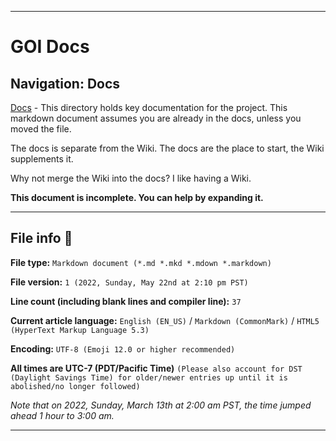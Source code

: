 
***

# GOI Docs

## Navigation: Docs

[Docs](/Docs/) - This directory holds key documentation for the project. This markdown document assumes you are already in the docs, unless you moved the file.

The docs is separate from the Wiki. The docs are the place to start, the Wiki supplements it.

Why not merge the Wiki into the docs? I like having a Wiki.

**This document is incomplete. You can help by expanding it.**

***

## File info 📜

**File type:** `Markdown document (*.md *.mkd *.mdown *.markdown)`

**File version:** `1 (2022, Sunday, May 22nd at 2:10 pm PST)`

**Line count (including blank lines and compiler line):** `37`

**Current article language:** `English (EN_US)` / `Markdown (CommonMark)` / `HTML5 (HyperText Markup Language 5.3)`

**Encoding:** `UTF-8 (Emoji 12.0 or higher recommended)`

**All times are UTC-7 (PDT/Pacific Time)** `(Please also account for DST (Daylight Savings Time) for older/newer entries up until it is abolished/no longer followed)`

_Note that on 2022, Sunday, March 13th at 2:00 am PST, the time jumped ahead 1 hour to 3:00 am._

<!-- **You may need special rendering support for the `<details>` HTML tag being used in this document** !-->

***
